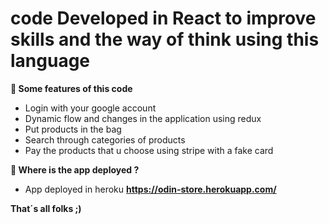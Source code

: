 # code Developed in React to improve skills and the way of think using this language

**🌟 Some features of this code**

- Login with your google account
- Dynamic flow and changes in the application using redux
- Put products in the bag
- Search through categories of products
- Pay the products that u choose using stripe with a fake card


**🌟 Where is the app deployed ?**

- App deployed in heroku
**https://odin-store.herokuapp.com/**

**That´s all folks ;)**
